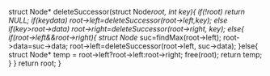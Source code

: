 struct Node* deleteSuccessor(struct Node*root, int key){
    if(!root) 
        return NULL;
    if(key<root->data)
        root->left=deleteSuccessor(root->left,key);
    else if(key>root->data)
        root->right=deleteSuccessor(root->right, key);
    else{
        if(root->left&&root->right){
            struct Node* suc=findMax(root->left);
            root->data=suc->data;
            root->left=deleteSuccessor(root->left, suc->data);
        }else{
            struct Node* temp = root->left?root->left:root->right;
            free(root);
            return temp; 
        }
    }
    return root;
}